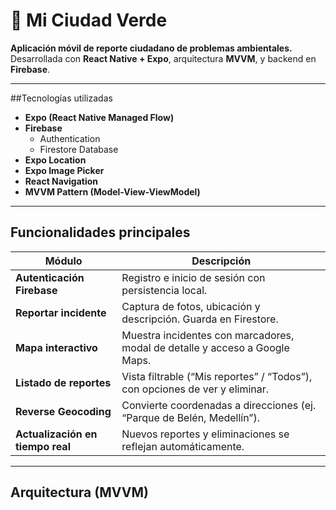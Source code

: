 # 🌿 Mi Ciudad Verde

**Aplicación móvil de reporte ciudadano de problemas ambientales.**  
Desarrollada con **React Native + Expo**, arquitectura **MVVM**, y backend en **Firebase**.

---

##Tecnologías utilizadas

- **Expo (React Native Managed Flow)**
- **Firebase**
  - Authentication
  - Firestore Database
- **Expo Location**
- **Expo Image Picker**
- **React Navigation**
- **MVVM Pattern (Model-View-ViewModel)**

---

## Funcionalidades principales

| Módulo | Descripción |
|--------|--------------|
|**Autenticación Firebase** | Registro e inicio de sesión con persistencia local. |
|**Reportar incidente** | Captura de fotos, ubicación y descripción. Guarda en Firestore. |
|**Mapa interactivo** | Muestra incidentes con marcadores, modal de detalle y acceso a Google Maps. |
|**Listado de reportes** | Vista filtrable (“Mis reportes” / “Todos”), con opciones de ver y eliminar. |
|**Reverse Geocoding** | Convierte coordenadas a direcciones (ej. “Parque de Belén, Medellín”). |
| **Actualización en tiempo real** | Nuevos reportes y eliminaciones se reflejan automáticamente. |

---

## Arquitectura (MVVM)

